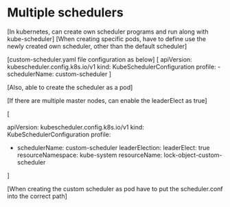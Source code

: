 # Multiple schedulers
[In kubernetes, can create own scheduler programs and run along with kube-scheduler]
[When creating specific pods, have to define use the newly created own scheduler, other than the default scheduler]

[custom-scheduler.yaml file configuration as below]
[
    apiVersion: kubescheduler.config.k8s.io/v1
    kind: KubeSchedulerConfiguration
    profile:
    - schedulerName: custom-scheduler
]

[Also, able to create the scheduler as a pod]

[If there are multiple master nodes, can enable the leaderElect as true]

[

apiVersion: kubescheduler.config.k8s.io/v1
kind: KubeSchedulerConfiguration
profile:
- schedulerName: custom-scheduler
leaderElection:
  leaderElect: true
  resourceNamespace: kube-system
  resourceName: lock-object-custom-scheduler

]

[When creating the custom scheduler as pod have to put the scheduler.conf into the correct path]
